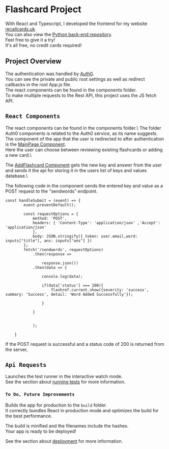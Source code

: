 # Flashcard Project 

With React and Typescript, I developed the frontend for my website [recallcards.uk](https://recallcards.uk/).\
You can also view the [Python back-end repository](https://github.com/ErfanTagh/flashcard-backend).\
Feel free to give it a try!\
It's all free, no credit cards required! 

## Project Overview 

The authentication was handled by [Auth0](https://auth0.com).\
You can see the private and public root settings as well as redirect callbacks in the root App.js file.\
The react components can be found in the components folder.\
To make multiple requests to the Rest API, this project uses the JS fetch API. 

## `React Components`

The react components can be found in the components folder.\ 
The folder Auth0 components is related to the Auth0 service, as its name suggests.\
The component of the app that the user is redirected to after authentication is the [MainPage Component](https://github.com/ErfanTagh/flashcard-frontend/blob/main/src/Components/MainPage.tsx).\
Here the user can choose between reviewing existing flashcards or adding a new card.\

The [AddFlashcard Component](https://github.com/ErfanTagh/flashcard-frontend/blob/main/src/Components/AddFlashcard.tsx) gets the new key and answer from the user and sends it the api for storing it in the users list of keys and values database.\

The following code in the component sends the entered key and value as a POST request to the "sendwords" endpoint.

```
const handleSubmit = (event) => {
        event.preventDefault();

        const requestOptions = {
            method: 'POST',
            headers: { 'Content-Type': 'application/json' ,'Accept': 'application/json'
            },
            body: JSON.stringify({ token: user.email,word: inputs["title"], ans: inputs["ans"] })
        };
        fetch('/sendwords', requestOptions)
            .then(response =>

                response.json())
            .then(data => {

                console.log(data);

                if(data['status'] === 200){
                    flashref.current.show({severity: 'success', summary: 'Success', detail: 'Word Added Successfully'});
                   
                }

            }


            );

    }

```

If the POST request is successful and a status code of 200 is returned from the server, 



## `Api Requests`

Launches the test runner in the interactive watch mode.\
See the section about [running tests](https://facebook.github.io/create-react-app/docs/running-tests) for more information.

### `To Do, Future Improvements`

Builds the app for production to the `build` folder.\
It correctly bundles React in production mode and optimizes the build for the best performance.

The build is minified and the filenames include the hashes.\
Your app is ready to be deployed!

See the section about [deployment](https://facebook.github.io/create-react-app/docs/deployment) for more information.

